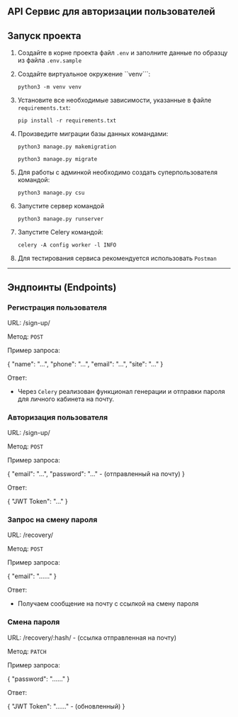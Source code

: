 API Сервис для авторизации пользователей
-----------------------------------------
## Запуск проекта
1. Создайте в корне проекта файл ```.env``` и заполните данные по образцу из файла ```.env.sample```

2. Создайте виртуальное окружение ``venv```:
   ```shell
   python3 -m venv venv
   ```

3. Установите все необходимые зависимости, указанные в файле ```requirements.txt```:
   ```shell
   pip install -r requirements.txt
   ```

4. Произведите миграции базы данных командами:
   ```shell
   python3 manage.py makemigration
   ```
   ```shell
   python3 manage.py migrate
   ```
   
5. Для работы с админкой необходимо создать суперпользователя командой:
   ```shell
   python3 manage.py csu
   ```

6. Запустите сервер командой
   ```shell
   python3 manage.py runserver
   ```

7. Запустите Celery командой:
   ```shell
   celery -A config worker -l INFO
   ```
7. Для тестирования сервиса рекомендуется использовать ```Postman```
________________________________________
## Эндпоинты (Endpoints)

### Регистрация пользователя

URL: /sign-up/

Метод: ```POST```

Пример запроса:

{
    "name": "...",
    "phone": "...",
    "email": "...",
    "site": "..."
}

Ответ:
- Через ```Celery``` реализован функционал генерации и отправки пароля для личного кабинета на почту.

### Авторизация пользователя

URL: /sign-up/

Метод: ```POST```

Пример запроса:

{
    "email": "...",
    "password": "..." - (отправленный на почту)
}

Ответ:

{
    "JWT Token": "..."
}

### Запрос на смену пароля

URL: /recovery/

Метод: ```POST```

Пример запроса:

{
    "email": "......"
}

Ответ:
- Получаем сообщение на почту с ссылкой на смену пароля

### Смена пароля

URL: /recovery/:hash/ - (ссылка отправленная на почту)

Метод: ```PATCH```

Пример запроса:

{
    "password": "......"
}  

Ответ:

{
    "JWT Token": "......" - (обновленный)
}
